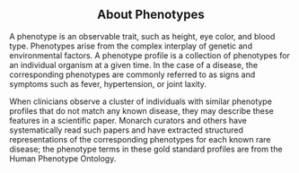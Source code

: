 <div class="container-fluid monarch-view about-phenotypes">

## About Phenotypes

A phenotype is an observable trait, such as height, eye color, and blood type. Phenotypes arise from the complex interplay of genetic and environmental factors. A phenotype profile is a collection of phenotypes for an individual organism at a given time. In the case of a disease, the corresponding phenotypes are commonly referred to as signs and symptoms such as fever, hypertension, or joint laxity.

When clinicians observe a cluster of individuals with similar phenotype profiles that do not match any known disease, they may describe these features in a scientific paper. Monarch curators and others have systematically read such papers and have extracted structured representations of the corresponding phenotypes for each known rare disease; the phenotype terms in these gold standard profiles are from the Human Phenotype Ontology.
</div>

<script>
export default {
  name: 'AboutPhenotypes',
  components: {
  },
};
</script>

<style lang="scss">
@import "~@/style/variables";

.container-fluid.monarch-view.about-phenotypes {
  h1, h2, h3, h4, h5, h6 {
    clear:both;
  }
  
  h2 {
    text-align: center;
  }

  figure {
    display:table;

    img {
      padding:15px;
    }
  }

  .right {
    float:right;
  }

  .left {
    float:left;
  }

  .center {
    margin-left:auto;
    margin-right:auto;
    vertical-align:middle;
    text-align:center;
  }

  .bottomright {
    float:right;
    position:relative;
    bottom:0;
    right:0;
  }

  figcaption {
    text-align:justify;
    font-size:12px;
    word-wrap:normal;
    display:table-caption;
    caption-side: bottom;
    padding: 0 10px 5px;
    line-height: 16px;
  }

  table {
    margin: auto;
    text-align: center;
    td a img {
      max-width: 120px;
      margin: 5px;
    }

    @media(min-width:$grid-float-breakpoint) {
      td a img {
        max-width: 200px;
      }
    }
  }

}

</style>
